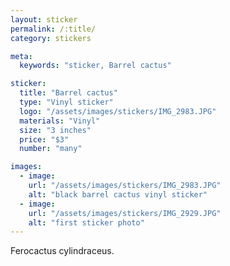 ```yaml
---
layout: sticker
permalink: /:title/
category: stickers

meta:
  keywords: "sticker, Barrel cactus"

sticker:
  title: "Barrel cactus"
  type: "Vinyl sticker"
  logo: "/assets/images/stickers/IMG_2983.JPG"
  materials: "Vinyl"
  size: "3 inches"
  price: "$3"
  number: "many"

images:
  - image:
    url: "/assets/images/stickers/IMG_2983.JPG"
    alt: "black barrel cactus vinyl sticker"
  - image:
    url: "/assets/images/stickers/IMG_2929.JPG"
    alt: "first sticker photo"
---
```

<p>Ferocactus cylindraceus.</p>